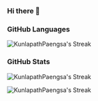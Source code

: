 ### Hi there 👋

<!--**KunlapathPaengsa/KunlapathPaengsa** is a ✨ _special_ ✨ repository because its `README.md` (this file) appears on your GitHub profile.

Here are some ideas to get you started:

- 🔭 I’m currently working on ...
- 🌱 I’m currently learning ...
- 👯 I’m looking to collaborate on ...
- 🤔 I’m looking for help with ...
- 💬 Ask me about ...
- 📫 How to reach me: ...
- 😄 Pronouns: ...
- ⚡ Fun fact: ...
-->


### GitHub Languages
![KunlapathPaengsa's Streak](https://github-readme-stats.vercel.app/api/top-langs/?username=KunlapathPaengsa&theme=tokyonight&show_icons=true&hide_border=false&layout=compact)

### GitHub Stats
![KunlapathPaengsa's Streak](https://github-readme-stats.vercel.app/api?username=KunlapathPaengsa&theme=tokyonight&show_icons=true&hide_border=false&count_private=true)


![KunlapathPaengsa's Streak](https://github-readme-streak-stats.herokuapp.com/?user=KunlapathPaengsa&theme=tokyonight&hide_border=false)
